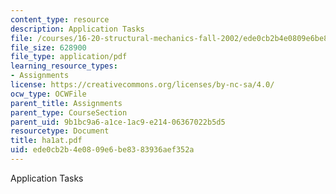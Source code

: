 ```yaml
---
content_type: resource
description: Application Tasks
file: /courses/16-20-structural-mechanics-fall-2002/ede0cb2b4e0809e6be8383936aef352a_ha1at.pdf
file_size: 628900
file_type: application/pdf
learning_resource_types:
- Assignments
license: https://creativecommons.org/licenses/by-nc-sa/4.0/
ocw_type: OCWFile
parent_title: Assignments
parent_type: CourseSection
parent_uid: 9b1bc9a6-a1ce-1ac9-e214-06367022b5d5
resourcetype: Document
title: ha1at.pdf
uid: ede0cb2b-4e08-09e6-be83-83936aef352a
---
```

Application Tasks